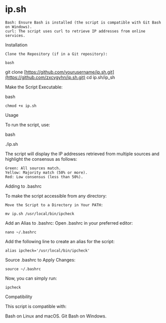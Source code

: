 # ip.sh

    Bash: Ensure Bash is installed (the script is compatible with Git Bash on Windows).
    curl: The script uses curl to retrieve IP addresses from online services.

Installation

    Clone the Repository (if in a Git repository):

    bash

git clone [https://github.com/yourusername/ip.sh.git](https://github.com/zxcvgyhn/ip.sh.git)
cd ip.sh/ip_sh

Make the Script Executable:

bash

    chmod +x ip.sh

Usage

To run the script, use:

bash

./ip.sh

The script will display the IP addresses retrieved from multiple sources and highlight the consensus as follows:

    Green: All sources match.
    Yellow: Majority match (50% or more).
    Red: Low consensus (less than 50%).

Adding to .bashrc

To make the script accessible from any directory:

    Move the Script to a Directory in Your PATH:

    mv ip.sh /usr/local/bin/ipcheck



Add an Alias to .bashrc: Open .bashrc in your preferred editor:


    nano ~/.bashrc

Add the following line to create an alias for the script:

    alias ipcheck='/usr/local/bin/ipcheck'

Source .bashrc to Apply Changes:

    source ~/.bashrc

Now, you can simply run:

    ipcheck

Compatibility

This script is compatible with:

Bash on Linux and macOS.
Git Bash on Windows.
